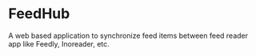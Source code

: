 # FeedHub
A web based application to synchronize feed items between feed reader app like Feedly, Inoreader, etc.
